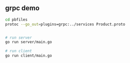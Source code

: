
## grpc demo

```bash
cd pbfiles
protoc --go_out=plugins=grpc:../services Product.proto


# run server
go run server/main.go

# run client
go run client/main.go
```